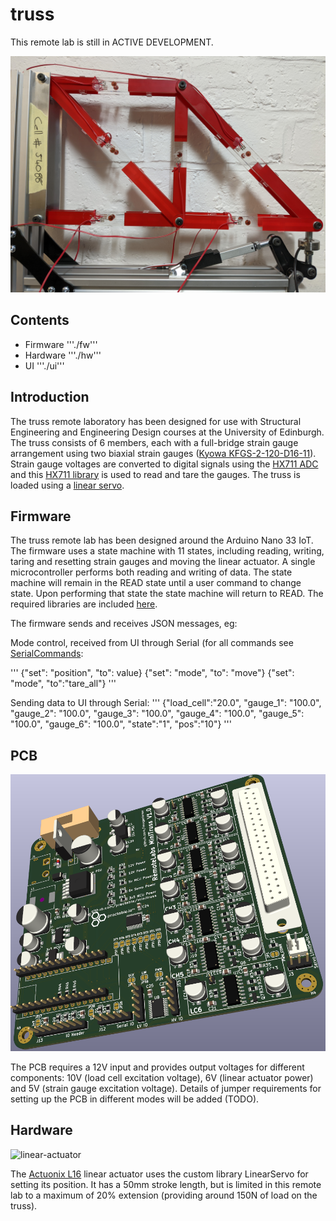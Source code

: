 # truss

This remote lab is still in ACTIVE DEVELOPMENT. 

![truss](img/truss.jpg)

## Contents

- Firmware '''./fw'''
- Hardware '''./hw'''
- UI '''./ui'''

## Introduction

The truss remote laboratory has been designed for use with Structural Engineering and Engineering Design courses at the University of Edinburgh. The truss consists of 6 members, each with a full-bridge strain gauge arrangement using two biaxial strain gauges ([Kyowa KFGS-2-120-D16-11](./hw/docs/)). Strain gauge voltages are converted to digital signals using the [HX711 ADC](./hw/docs/) and this [HX711 library](https://www.arduino.cc/reference/en/libraries/hx711-arduino-library/) is used to read and tare the gauges. The truss is loaded using a [linear servo](./hw/docs/). 

## Firmware

The truss remote lab has been designed around the Arduino Nano 33 IoT. The firmware uses a state machine with 11 states, including reading, writing, taring and resetting strain gauges and moving the linear actuator. A single microcontroller performs both reading and writing of data. The state machine will remain in the READ state until a user command to change state. Upon performing that state the state machine will return to READ. The required libraries are included [here](./fw/libraries/). 

The firmware sends and receives JSON messages, eg:

Mode control, received from UI through Serial (for all commands see [SerialCommands](./fw/MiniTruss/):

'''
{"set": "position", "to": value} 
{"set": "mode", "to": "move"} 
{"set": "mode", "to":"tare_all"} 
'''

Sending data to UI through Serial:
'''
{"load_cell":"20.0", "gauge_1": "100.0", "gauge_2": "100.0", "gauge_3": "100.0", "gauge_4": "100.0", "gauge_5": "100.0", "gauge_6": "100.0", "state":"1", "pos":"10"}
'''

## PCB

![truss-pcb](img/truss-pcb.png)

The PCB requires a 12V input and provides output voltages for different components: 10V (load cell excitation voltage), 6V (linear actuator power) and 5V (strain gauge excitation voltage). Details of jumper requirements for setting up the PCB in different modes will be added (TODO).

## Hardware

![linear-actuator](img/linear_actuator.jpg)

The [Actuonix L16](./hw/docs/Actuonix+L16+Datasheet.pdf) linear actuator uses the custom library LinearServo for setting its position. It has a 50mm stroke length, but is limited in this remote lab to a maximum of 20% extension (providing around 150N of load on the truss).
